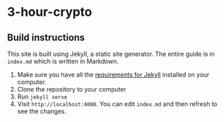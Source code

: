 # 3-hour-crypto

## Build instructions

This site is built using Jekyll, a static site generator. The entire guide is in `index.md` which is written in Markdown.

1. Make sure you have all the [requirements for Jekyll](https://jekyllrb.com/docs/installation/#requirements) installed on your computer.
2. Clone the repository to your computer
3. Run `jekyll serve`
4. Visit `http://localhost:4000`. You can edit `index.md` and then refresh to see the changes.
